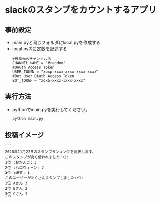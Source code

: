 # slackのスタンプをカウントするアプリ
## 事前設定
* main.pyと同じフォルダにlocal.pyを作成する
* local.py内に定数を記述する
	```
	#投稿先のチャンネル名
	CHANNEL_NAME = "#random"
	#OAuth Access Token
	USER_TOKEN = "xoxp-xxxx-xxxx-xxxx-xxxx"
	#Bot User OAuth Access Token
	BOT_TOKEN = "xoxb-xxxx-xxxx-xxxx"
	```
## 実行方法
* pythonでmain.pyを実行してください。
	```
	python main.py
	```
## 投稿イメージ
	```
	2020年11月22日のスタンプランキングを発表します。
	このスタンプが良く使われました:+1:
	1位 :おだんご: 3
	2位 :ハロウィーン: 2
	3位 :爆笑: 1
	このユーザーがたくさんスタンプしました:+1:
	1位 Aさん 3
	2位 Bさん 2
	3位 Cさん 1
	```
